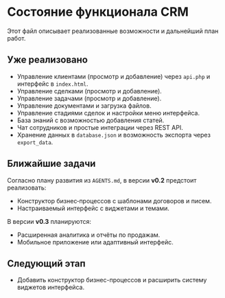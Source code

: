 # Состояние функционала CRM

Этот файл описывает реализованные возможности и дальнейший план работ.

## Уже реализовано
- Управление клиентами (просмотр и добавление) через `api.php` и интерфейс в `index.html`.
- Управление сделками (просмотр и добавление).
- Управление задачами (просмотр и добавление).
- Управление документами и загрузка файлов.
- Управление стадиями сделок и настройки меню интерфейса.
- База знаний с возможностью добавления статей.
- Чат сотрудников и простые интеграции через REST API.
- Хранение данных в `database.json` и возможность экспорта через `export_data`.

## Ближайшие задачи
 Согласно плану развития из `AGENTS.md`, в версии **v0.2** предстоит реализовать:
 - Конструктор бизнес‑процессов с шаблонами договоров и писем.
 - Настраиваемый интерфейс с виджетами и темами.

В версии **v0.3** планируются:
- Расширенная аналитика и отчёты по продажам.
- Мобильное приложение или адаптивный интерфейс.

## Следующий этап
- Добавить конструктор бизнес-процессов и расширить систему виджетов интерфейса.

